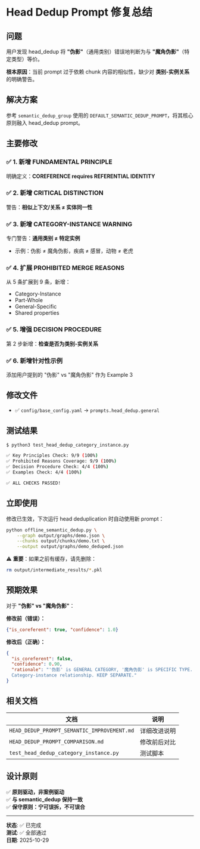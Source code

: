 # Head Dedup Prompt 修复总结

## 问题

用户发现 head_dedup 将 **"伪影"**（通用类别）错误地判断为与 **"魔角伪影"**（特定类型）等价。

**根本原因**：当前 prompt 过于依赖 chunk 内容的相似性，缺少对 **类别-实例关系** 的明确警告。

## 解决方案

参考 `semantic_dedup_group` 使用的 `DEFAULT_SEMANTIC_DEDUP_PROMPT`，将其核心原则融入 head_dedup prompt。

## 主要修改

### ✅ 1. 新增 FUNDAMENTAL PRINCIPLE
明确定义：**COREFERENCE requires REFERENTIAL IDENTITY**

### ✅ 2. 新增 CRITICAL DISTINCTION
警告：**相似上下文/关系 ≠ 实体同一性**

### ✅ 3. 新增 CATEGORY-INSTANCE WARNING
专门警告：**通用类别 ≠ 特定实例**
- 示例：伪影 ≠ 魔角伪影，疾病 ≠ 感冒，动物 ≠ 老虎

### ✅ 4. 扩展 PROHIBITED MERGE REASONS
从 5 条扩展到 9 条，新增：
- Category-Instance
- Part-Whole
- General-Specific
- Shared properties

### ✅ 5. 增强 DECISION PROCEDURE
第 2 步新增：**检查是否为类别-实例关系**

### ✅ 6. 新增针对性示例
添加用户提到的 "伪影" vs "魔角伪影" 作为 Example 3

## 修改文件

- ✅ `config/base_config.yaml` → `prompts.head_dedup.general`

## 测试结果

```bash
$ python3 test_head_dedup_category_instance.py

✅ Key Principles Check: 9/9 (100%)
✅ Prohibited Reasons Coverage: 9/9 (100%)
✅ Decision Procedure Check: 4/4 (100%)
✅ Examples Check: 4/4 (100%)

✅ ALL CHECKS PASSED!
```

## 立即使用

修改已生效，下次运行 head deduplication 时自动使用新 prompt：

```bash
python offline_semantic_dedup.py \
    --graph output/graphs/demo.json \
    --chunks output/chunks/demo.txt \
    --output output/graphs/demo_deduped.json
```

⚠️ **重要**：如果之前有缓存，请先删除：
```bash
rm output/intermediate_results/*.pkl
```

## 预期效果

对于 **"伪影" vs "魔角伪影"**：

**修改前（错误）：**
```json
{"is_coreferent": true, "confidence": 1.0}
```

**修改后（正确）：**
```json
{
  "is_coreferent": false,
  "confidence": 0.90,
  "rationale": "'伪影' is GENERAL CATEGORY, '魔角伪影' is SPECIFIC TYPE. 
  Category-instance relationship. KEEP SEPARATE."
}
```

## 相关文档

| 文档 | 说明 |
|------|------|
| `HEAD_DEDUP_PROMPT_SEMANTIC_IMPROVEMENT.md` | 详细改进说明 |
| `HEAD_DEDUP_PROMPT_COMPARISON.md` | 修改前后对比 |
| `test_head_dedup_category_instance.py` | 测试脚本 |

## 设计原则

✅ **原则驱动，非案例驱动**  
✅ **与 semantic_dedup 保持一致**  
✅ **保守原则：宁可误拆，不可误合**

---

**状态**: ✅ 已完成  
**测试**: ✅ 全部通过  
**日期**: 2025-10-29
